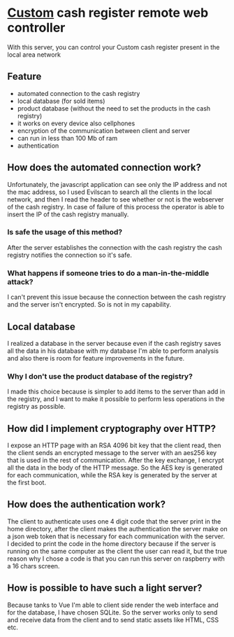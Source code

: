 # [Custom](https://www.custom.biz/it_IT/prodotti/registratori-di-cassa) cash register remote web controller
With this server, you can control your Custom cash register present in the local area network
## Feature
* automated connection to the cash registry
* local database (for sold items)
* product database (without the need to set the products in the cash registry)
* it works on every device also cellphones
* encryption of the communication between client and server
* can run in less than 100 Mb of ram
* authentication
## How does the automated connection work?
Unfortunately, the javascript application can see only the IP address and not the mac address, so I used Evilscan to search all the clients in the local network, and then I read the header to see whether or not is the webserver of the cash registry. In case of failure of this process the operator is able to insert the IP of the cash registry manually.
### Is safe the usage of this method?
After the server establishes the connection with the cash registry the cash registry notifies the connection so it's safe.
### What happens if someone tries to do a man-in-the-middle attack?
I can't prevent this issue because the connection between the cash registry and the server isn't encrypted. So is not in my capability.
## Local database
I realized a database in the server because even if the cash registry saves all the data in his database with my database I'm able to perform analysis and also there is room for feature improvements in the future.
### Why I don't use the product database of the registry?
I made this choice because is simpler to add items to the server than add in the registry, and I want to make it possible to perform less operations in the registry as possible.
## How did I implement cryptography over HTTP?
I expose an HTTP page with an RSA 4096 bit key that the client read, then the client sends an encrypted message to the server with an aes256 key that is used in the rest of communication. After the key exchange, I encrypt all the data in the body of the HTTP message. So the AES key is generated for each communication, while the RSA key is generated by the server at the first boot.
## How does the authentication work?
The client to authenticate uses one 4 digit code that the server print in the home directory, after the client makes the authentication the server make on a json web token that is necessary for each communication with the server. I decided to print the code in the home directory because if the server is running on the same computer as the client the user can read it, but the true reason why I chose a code is that you can run this server on raspberry with a 16 chars screen.
## How is possible to have such a light server?
Because tanks to Vue I'm able to client side render the web interface and for the database, I have chosen SQLite. So the server works only to send and receive data from the client and to send static assets like HTML, CSS etc.